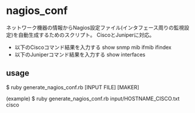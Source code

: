 nagios_conf
===========

ネットワーク機器の情報からNagios設定ファイル(インタフェース周りの監視設定)を自動生成するためのスクリプト。
CiscoとJuniperに対応。

- 以下のCiscoコマンド結果を入力する
  show snmp mib ifmib ifindex
- 以下のJuniperコマンド結果を入力する
  show interfaces


## usage

  $ ruby generate_nagios_conf.rb [INPUT FILE] [MAKER]
  
  (example)
  $ ruby generate_nagios_conf.rb input/HOSTNAME_CISCO.txt cisco
